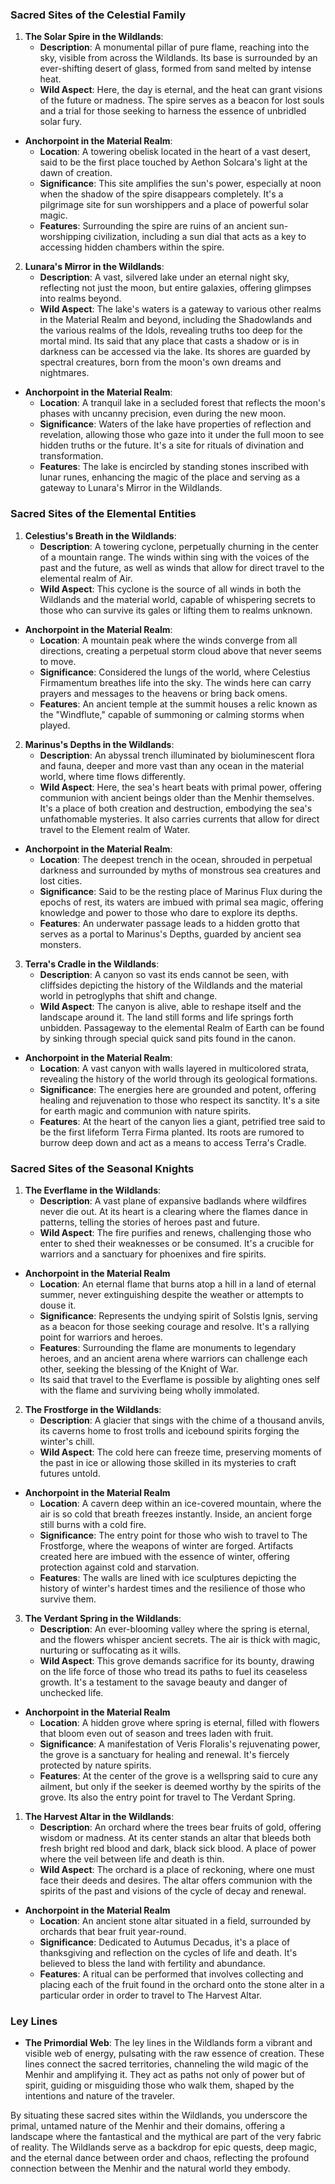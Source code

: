 ### Sacred Sites of the Celestial Family

1. **The Solar Spire in the Wildlands**:
   - **Description**: A monumental pillar of pure flame, reaching into the sky, visible from across the Wildlands. Its base is surrounded by an ever-shifting desert of glass, formed from sand melted by intense heat.
   - **Wild Aspect**: Here, the day is eternal, and the heat can grant visions of the future or madness. The spire serves as a beacon for lost souls and a trial for those seeking to harness the essence of unbridled solar fury.
- **Anchorpoint in the Material Realm**:
    - **Location**: A towering obelisk located in the heart of a vast desert, said to be the first place touched by Aethon Solcara's light at the dawn of creation.
    - **Significance**: This site amplifies the sun's power, especially at noon when the shadow of the spire disappears completely. It's a pilgrimage site for sun worshippers and a place of powerful solar magic.
    - **Features**: Surrounding the spire are ruins of an ancient sun-worshipping civilization, including a sun dial that acts as a key to accessing hidden chambers within the spire.

2. **Lunara's Mirror in the Wildlands**:
   - **Description**: A vast, silvered lake under an eternal night sky, reflecting not just the moon, but entire galaxies, offering glimpses into realms beyond.
   - **Wild Aspect**: The lake's waters is a gateway to various other realms in the Material Realm and beyond, including the Shadowlands and the various realms of the Idols, revealing truths too deep for the mortal mind. Its said that any place that casts a shadow or is in darkness can be accessed via the lake. Its shores are guarded by spectral creatures, born from the moon's own dreams and nightmares.
- **Anchorpoint in the Material Realm**:
	- **Location**: A tranquil lake in a secluded forest that reflects the moon's phases with uncanny precision, even during the new moon.
	- **Significance**: Waters of the lake have properties of reflection and revelation, allowing those who gaze into it under the full moon to see hidden truths or the future. It's a site for rituals of divination and transformation.
	- **Features**: The lake is encircled by standing stones inscribed with lunar runes, enhancing the magic of the place and serving as a gateway to Lunara's Mirror in the Wildlands.

### Sacred Sites of the Elemental Entities
1. **Celestius's Breath in the Wildlands**:
   - **Description**: A towering cyclone, perpetually churning in the center of a mountain range. The winds within sing with the voices of the past and the future, as well as winds that allow for direct travel to the elemental realm of Air.
   - **Wild Aspect**: This cyclone is the source of all winds in both the Wildlands and the material world, capable of whispering secrets to those who can survive its gales or lifting them to realms unknown.
- **Anchorpoint in the Material Realm**:
	- **Location**: A mountain peak where the winds converge from all directions, creating a perpetual storm cloud above that never seems to move.
	- **Significance**: Considered the lungs of the world, where Celestius Firmamentum breathes life into the sky. The winds here can carry prayers and messages to the heavens or bring back omens.
	- **Features**: An ancient temple at the summit houses a relic known as the "Windflute," capable of summoning or calming storms when played.

2. **Marinus's Depths in the Wildlands**:
   - **Description**: An abyssal trench illuminated by bioluminescent flora and fauna, deeper and more vast than any ocean in the material world, where time flows differently.
   - **Wild Aspect**: Here, the sea's heart beats with primal power, offering communion with ancient beings older than the Menhir themselves. It's a place of both creation and destruction, embodying the sea's unfathomable mysteries. It also carries currents that allow for direct travel to the Element realm of Water.
- **Anchorpoint in the Material Realm**:
	- **Location**: The deepest trench in the ocean, shrouded in perpetual darkness and surrounded by myths of monstrous sea creatures and lost cities.
	- **Significance**: Said to be the resting place of Marinus Flux during the epochs of rest, its waters are imbued with primal sea magic, offering knowledge and power to those who dare to explore its depths.
	- **Features**: An underwater passage leads to a hidden grotto that serves as a portal to Marinus's Depths, guarded by ancient sea monsters.

3. **Terra's Cradle in the Wildlands**:
   - **Description**: A canyon so vast its ends cannot be seen, with cliffsides depicting the history of the Wildlands and the material world in petroglyphs that shift and change.
   - **Wild Aspect**: The canyon is alive, able to reshape itself and the landscape around it. The land still forms and life springs forth unbidden. Passageway to the elemental Realm of Earth can be found by sinking through special quick sand pits found in the canon.
- **Anchorpoint in the Material Realm**:
	- **Location**: A vast canyon with walls layered in multicolored strata, revealing the history of the world through its geological formations.
	- **Significance**: The energies here are grounded and potent, offering healing and rejuvenation to those who respect its sanctity. It's a site for earth magic and communion with nature spirits.
	- **Features**: At the heart of the canyon lies a giant, petrified tree said to be the first lifeform Terra Firma planted. Its roots are rumored to burrow deep down and act as a means to access Terra's Cradle.

### Sacred Sites of the Seasonal Knights
1. **The Everflame in the Wildlands**:
   - **Description**: A vast plane of expansive badlands where wildfires never die out. At its heart is a clearing where the flames dance in patterns, telling the stories of heroes past and future.
   - **Wild Aspect**: The fire purifies and renews, challenging those who enter to shed their weaknesses or be consumed. It's a crucible for warriors and a sanctuary for phoenixes and fire spirits.
- **Anchorpoint in the Material Realm**
	- **Location**: An eternal flame that burns atop a hill in a land of eternal summer, never extinguishing despite the weather or attempts to douse it.
	- **Significance**: Represents the undying spirit of Solstis Ignis, serving as a beacon for those seeking courage and resolve. It's a rallying point for warriors and heroes.
	- **Features**: Surrounding the flame are monuments to legendary heroes, and an ancient arena where warriors can challenge each other, seeking the blessing of the Knight of War.
	- Its said that travel to the Everflame is possible by alighting ones self with the flame and surviving being wholly immolated.

2. **The Frostforge in the Wildlands**:
   - **Description**: A glacier that sings with the chime of a thousand anvils, its caverns home to frost trolls and icebound spirits forging the winter's chill.
   - **Wild Aspect**: The cold here can freeze time, preserving moments of the past in ice or allowing those skilled in its mysteries to craft futures untold.
- **Anchorpoint in the Material Realm**
	- **Location**: A cavern deep within an ice-covered mountain, where the air is so cold that breath freezes instantly. Inside, an ancient forge still burns with a cold fire.
	- **Significance**: The entry point for those who wish to travel to The Frostforge, where the weapons of winter are forged. Artifacts created here are imbued with the essence of winter, offering protection against cold and starvation.
	- **Features**: The walls are lined with ice sculptures depicting the history of winter's hardest times and the resilience of those who survive them.

3. **The Verdant Spring in the Wildlands**:
   - **Description**: An ever-blooming valley where the spring is eternal, and the flowers whisper ancient secrets. The air is thick with magic, nurturing or suffocating as it wills.
   - **Wild Aspect**: This grove demands sacrifice for its bounty, drawing on the life force of those who tread its paths to fuel its ceaseless growth. It's a testament to the savage beauty and danger of unchecked life.
- **Anchorpoint in the Material Realm**
	- **Location**: A hidden grove where spring is eternal, filled with flowers that bloom even out of season and trees laden with fruit.
	- **Significance**: A manifestation of Veris Floralis's rejuvenating power, the grove is a sanctuary for healing and renewal. It's fiercely protected by nature spirits.
	- **Features**: At the center of the grove is a wellspring said to cure any ailment, but only if the seeker is deemed worthy by the spirits of the grove. Its also the entry point for travel to The Verdant Spring.


1. **The Harvest Altar in the Wildlands**:
   - **Description**: An orchard where the trees bear fruits of gold, offering wisdom or madness. At its center stands an altar that bleeds both fresh bright red blood and dark, black sick blood. A place of power where the veil between life and death is thin.
   - **Wild Aspect**: The orchard is a place of reckoning, where one must face their deeds and desires. The altar offers communion with the spirits of the past and visions of the cycle of decay and renewal.
- **Anchorpoint in the Material Realm**
	- **Location**: An ancient stone altar situated in a field, surrounded by orchards that bear fruit year-round.
	- **Significance**: Dedicated to Autumus Decadus, it's a place of thanksgiving and reflection on the cycles of life and death. It's believed to bless the land with fertility and abundance.
	- **Features**: A ritual can be performed that involves collecting and placing each of the fruit found in the orchard onto the stone alter in a particular order in order to travel to The Harvest Altar.
### Ley Lines 
- **The Primordial Web**: The ley lines in the Wildlands form a vibrant and visible web of energy, pulsating with the raw essence of creation. These lines connect the sacred territories, channeling the wild magic of the Menhir and amplifying it. They act as paths not only of power but of spirit, guiding or misguiding those who walk them, shaped by the intentions and nature of the traveler.

By situating these sacred sites within the Wildlands, you underscore the primal, untamed nature of the Menhir and their domains, offering a landscape where the fantastical and the mythical are part of the very fabric of reality. The Wildlands serve as a backdrop for epic quests, deep magic, and the eternal dance between order and chaos, reflecting the profound connection between the Menhir and the natural world they embody.
